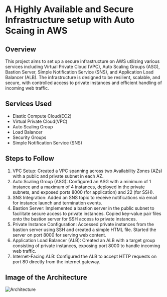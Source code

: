 
# A Highly Available and Secure Infrastructure setup with Auto Scaing in AWS



## Overview
This project aims to set up a secure infrastructure on AWS utilizing various services including Virtual Private Cloud (VPC), Auto Scaling Groups (ASG), Bastion Server, Simple Notification Service (SNS), and Application Load Balancer (ALB). The infrastructure is designed to be resilient, scalable, and secure, with controlled access to private instances and efficient handling of incoming web traffic.
## Services Used
- Elastic Compute Cloud(EC2)
- Virtual Private Cloud(VPC)
- Auto Scaling Group
- Load Balancer
- Security Groups
- Simple Notification Service (SNS)
## Steps to Follow
1. VPC Setup: Created a VPC spanning across two Availability Zones (AZs) with a public and private subnet in each AZ.
2. Auto Scaling Group (ASG): Configured an ASG with a minimum of 1 instance and a maximum of 4 instances, deployed in the private subnets, and exposed ports 8000 (for application) and 22 (for SSH).
3. SNS Integration: Added an SNS topic to receive notifications via email for instance launch and termination events.
4. Bastion Server: Implemented a bastion server in the public subnet to facilitate secure access to private instances. Copied key-value pair files onto the bastion server for SSH access to private instances.
5. Private Instance Configuration: Accessed private instances from the bastion server using SSH and created a simple HTML file. Started the server on port 8000 for serving web content.
6. Application Load Balancer (ALB): Created an ALB with a target group consisting of private instances, exposing port 8000 to handle incoming web traffic.
7. Internet-Facing ALB: Configured the ALB to accept HTTP requests on port 80 directly from the internet gateway.
## Image of the Architecture
![Architecture](https://github.com/Being-Reprobate/Highly-Available-and-Secure-Infrastructure-Setup-with-Auto-Scaling-and-Bastion-Server-in-AWS/assets/145685176/b1cf687f-714f-4b19-bd4a-6583e2785b18)


